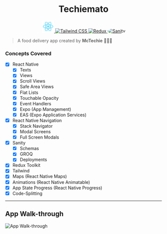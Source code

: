<h1 align="center">
  Techiemato
</h1>
<p align="center">
  <a href="https://reactnative.dev/">
    <img alt="React Native" src="https://raw.githubusercontent.com/github/explore/80688e429a7d4ef2fca1e82350fe8e3517d3494d/topics/react-native/react-native.png" width="40" />
  </a>
  <a href="https://tailwindcss.com/">
    <img alt="Tailwind CSS" src="https://avatars.githubusercontent.com/u/67109815?s=200&v=4" width="45" />
  </a>
  <a href="https://redux-toolkit.js.org/">
    <img alt="Redux" src="https://redux-toolkit.js.org/img/redux.svg" width="45" />
  </a>
  <a href="https://www.sanity.io">
    <img style="border-radius: 50%" alt="Sanity" src="https://avatars.githubusercontent.com/u/17177659?s=200&v=4" width="40" />
  </a>
</p>

> A food delivery app created by **McTechie** 👨‍🎨✨

### Concepts Covered

- [x] React Native
  - [x] Texts
  - [x] Views
  - [x] Scroll Views
  - [x] Safe Area Views
  - [x] Flat Lists
  - [x] Touchable Opacity
  - [x] Event Handlers
  - [x] Expo (App Management)
  - [x] EAS (Expo Application Services)
- [x] React Native Navigation
  - [x] Stack Navigator
  - [x] Modal Screens
  - [x] Full Screen Modals
- [x] Sanity
  - [x] Schemas
  - [x] GROQ
  - [x] Deployments
- [x] Redux Toolkit
- [x] Tailwind
- [x] Maps (React Native Maps)
- [x] Animations (React Native Animatable)
- [x] App State Progress (React Native Progress)
- [x] Code-Splitting

---

## App Walk-through

<img alt="App Walk-through" src="./readme-utils/screencast.gif" width="300" />
